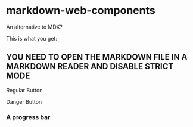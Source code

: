 <!-- 
IMPORTING WEB COMPONENTS FROM 
https://shoelace.style/
 -->
<link rel="stylesheet" href="https://cdn.jsdelivr.net/npm/@shoelace-style/shoelace@2.0.0-beta.69/dist/themes/light.css">
<script type="module" src="https://cdn.jsdelivr.net/npm/@shoelace-style/shoelace@2.0.0-beta.69/dist/shoelace.js"></script>

# markdown-web-components

An alternative to MDX? 

This is what you get: 



## YOU NEED TO OPEN THE MARKDOWN FILE IN A MARKDOWN READER AND DISABLE STRICT MODE

<sl-button>Regular Button</sl-button>

<sl-button variant="danger">Danger Button</sl-button>

### A progress bar
<sl-progress-bar indeterminate></sl-progress-bar>
